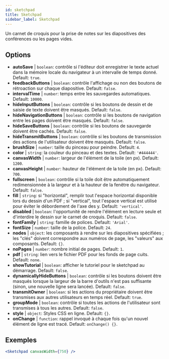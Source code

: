 ```yaml
---
id: sketchpad 
title: Sketchpad
sidebar_label: Sketchpad
---
```


Un carnet de croquis pour la prise de notes sur les diapositives des conférences ou les pages vides.

## Options

* __autoSave__ | `boolean`: contrôle si l'éditeur doit enregistrer le texte actuel dans la mémoire locale du navigateur à un intervalle de temps donné. Default: `true`.
* __feedbackButtons__ | `boolean`: contrôle l'affichage ou non des boutons de rétroaction sur chaque diapositive. Default: `false`.
* __intervalTime__ | `number`: temps entre les sauvegardes automatiques. Default: `10000`.
* __hideInputButtons__ | `boolean`: contrôle si les boutons de dessin et de saisie de texte doivent être masqués. Default: `false`.
* __hideNavigationButtons__ | `boolean`: contrôle si les boutons de navigation entre les pages doivent être masqués. Default: `false`.
* __hideSaveButtons__ | `boolean`: contrôle si les boutons de sauvegarde doivent être cachés. Default: `false`.
* __hideTransmitButtons__ | `boolean`: contrôle si les boutons de transmission des actions de l'utilisateur doivent être masqués. Default: `false`.
* __brushSize__ | `number`: taille du pinceau pour peindre. Default: `4`.
* __color__ | `string`: la couleur du pinceau et des textes. Default: `'#444444'`.
* __canvasWidth__ | `number`: largeur de l'élément de la toile (en px). Default: `1200`.
* __canvasHeight__ | `number`: hauteur de l'élément de la toile (en px). Default: `700`.
* __fullscreen__ | `boolean`: contrôle si la toile doit être automatiquement redimensionnée à la largeur et à la hauteur de la fenêtre du navigateur. Default: `false`.
* __fill__ | `string`: si "horizontal", remplir tout l'espace horizontal disponible lors du dessin d'un PDF ; si "vertical", tout l'espace vertical est utilisé pour éviter le débordement de l'axe des y. Default: `'vertical'`.
* __disabled__ | `boolean`: l'opportunité de rendre l'élément en lecture seule et d'interdire le dessin sur le carnet de croquis. Default: `false`.
* __fontFamily__ | `string`: famille de polices. Default: `'Arial'`.
* __fontSize__ | `number`: taille de la police. Default: `24`.
* __nodes__ | `object`: les composants à rendre sur les diapositives spécifiées ; les "clés" doivent correspondre aux numéros de page, les "valeurs" aux composants. Default: `{}`.
* __noPages__ | `number`: nombre initial de pages. Default: `1`.
* __pdf__ | `string`: lien vers le fichier PDF pour les fonds de page cuits. Default: `none`.
* __showTutorial__ | `boolean`: afficher le tutoriel pour le sketchpad au démarrage. Default: `false`.
* __dynamicallyHideButtons__ | `boolean`: contrôle si les boutons doivent être masqués lorsque la largeur de la barre d'outils n'est pas suffisante (sinon, une nouvelle ligne sera lancée). Default: `false`.
* __transmitOwner__ | `boolean`: si les actions du propriétaire doivent être transmises aux autres utilisateurs en temps réel. Default: `true`.
* __groupMode__ | `boolean`: contrôle si toutes les actions de l'utilisateur sont transmises à tous les autres. Default: `false`.
* __style__ | `object`: Styles CSS en ligne. Default: `{}`.
* __onChange__ | `function`: rappel invoqué à chaque fois qu'un nouvel élément de ligne est tracé. Default: `onChange() {}`.


## Exemples

```jsx live
<Sketchpad canvasWidth={750} />
```

